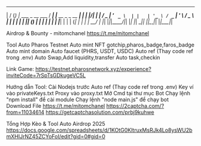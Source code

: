  __  __ _ _                     ____ _                      _ 
|  \/  (_) |_ ___  _ __ ___    / ___| |__   __ _ _ __   ___| |
| |\/| | | __/ _ \| '_ ` _ \  | |   | '_ \ / _` | '_ \ / _ \ |
| |  | | | || (_) | | | | | | | |___| | | | (_| | | | |  __/ |
|_|  |_|_|\__\___/|_| |_| |_|  \____|_| |_|\__,_|_| |_|\___|_|

Airdrop & Bounty - mitomchanel
https://t.me/mitomchanel

Tool Auto Pharos Testnet
Auto mint NFT gotchip,pharos_badge,faros_badge
Auto mint domain
Auto faucet (PHRS, USDT, USDC)
Auto ref (Thay code ref trong .env)
Auto Swap,Add liquidity,transfer
Auto task,checkin

Link Game: https://testnet.pharosnetwork.xyz/experience?inviteCode=7rSpTsGDkugeVC5L

Hướng dẫn Tool:
Cài Nodejs trước
Auto ref (Thay code ref trong .env)
Key ví vào privateKeys.txt
Proxy vào proxy.txt
Mở Cmd tại thư mục Bot
Chạy lệnh "npm install" để cài module
Chạy lệnh "node main.js" để chạy bot
Download File
https://t.me/mitomchanel
https://2captcha.com/?from=11034614
https://getcaptchasolution.com/prbj9kuhwe

Tổng Hợp Kèo & Tool Auto Airdrop 2025
https://docs.google.com/spreadsheets/d/1KOtG0KltruxMsRJk4Lo8ysWU2bmXHIJrNZ45ZCYoFoI/edit?gid=0#gid=0